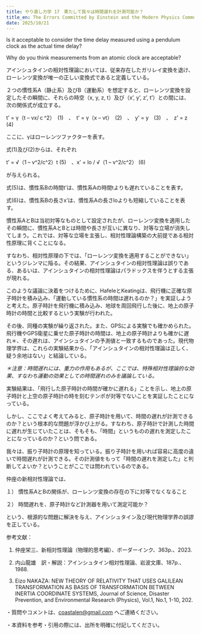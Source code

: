 ```yaml
---
title: やり直し力学 17　果たして我々は時間遅れを計測可能か？
title_en: The Errors Committed by Einstein and the Modern Physics Community
date: 2025/10/21
---
```

Is it acceptable to consider the time delay measured using a pendulum clock as the actual time delay?

Why do you think measurements from an atomic clock are acceptable?

アインシュタインの相対性理論においては、従来存在したガリレイ変換を退け、ローレンツ変換が唯一の正しい変換式であると定義している。

２つの慣性系A（静止系）及びB（運動系）を想定すると、ローレンツ変換を設定したその瞬間に、それらの時空（x, y, z, t）及び（x’, y’, z’, t’）との間には、次の関係式が成立する。

t’ = γ（t – vx/ｃ^2）　(1)　、　t’ = γ（x – vt）　(2)　、　y’ = y　(3)　、　z’ = z　(4)

ここに、γはローレンツファクターを表す。

式(1)及び(2)からは、それぞれ 

t’ = √（1 – v^2/c^2）t   (5)　、x’ = lo / √（1 – v^2/c^2）  (6)　

が与えられる。

式(5)は、慣性系Bの時間t’は、慣性系Aの時間tよりも遅れていることを表す。

式(6)は、慣性系Bの長さx’は、慣性系Aの長さloよりも短縮していることを表す。

慣性系AとBは当初対等なものとして設定されたが、ローレンツ変換を適用したその瞬間に、慣性系AとBとは時間や長さが互いに異なり、対等な立場が消失してしまう。これでは、対等な立場を主張し、相対性理論構築の大前提である相対性原理に背くことになる。

すなわち、相対性原理の下では、「ローレンツ変換を適用することができない」というジレンマに陥る。その結果、アインシュタインの相対性理論は誤りである、あるいは、アインシュタインの相対性理論はパラドックスを伴うとする主張が現れる。

このような議論に決着をつけるために、HafeleとKeatingは、飛行機に正確な原子時計を積み込み、「運動している慣性系の時間は遅れるのか？」を実証しようと考えた。原子時計を飛行機に積み込み、地球を周回飛行した後に、地上の原子時計の時間と比較するという実験が行われた。

その後、同種の実験が繰り返された。また、GPSによる実験でも確かめられた。飛行機やGPS衛星に乗せた原子時計の時間は、地上の原子時計よりも確かに遅れ＊、その遅れは、アインシュタインの予測値と一致するものであった。現代物理学界は、これらの実験結果から、「アインシュタインの相対性理論は正しく、疑う余地はない」と結論している。

*＊注意：時間遅れには、重力の作用もあるが、ここでは、特殊相対性理論的な効果、すなわち運動の効果としての時間遅れのみを議論している。*

実験結果は、「飛行した原子時計の時間が確かに遅れる」ことを示し、地上の原子時計と上空の原子時計の時を刻むテンポが対等でないことを実証したことになっている。

しかし、ここでよく考えてみると、原子時計を用いて、時間の遅れが計測できるのか？という根本的な問題が浮かび上がる。すなわち、原子時計で計測した時間に遅れが生じていたことは、そもそも、「時間」というものの遅れを測定したことになっているのか？という問である。

我々は、振り子時計の原理を知っている。振り子時計を用いれば容易に高度の違いで時間遅れが計測できる。その計測値をもって「時間の遅れを測定した」と判断してよいか？ということがここでは問われているのである。

仲座の新相対性理論では、

１）	慣性系AとBの関係が、ローレンツ変換の存在の下に対等でなくなること

２）	時間遅れを、原子時計など計測器を用いて測定可能か？

という、根源的な問題に解決を与え、アインシュタイン及び現代物理学界の誤謬を正している。

参考文献：

1)	仲座栄三、新相対性理論（物理的思考編）、ボーダーインク、363p.、2023.

2)	内山龍雄　訳・解説：アインシュタイン相対性理論、岩波文庫、187p.、1988.

3)	Eizo NAKAZA: NEW THEORY OF RELATIVITY THAT USES GALILEAN TRANSFORMATION AS BASIS OF TRANSFORMATION BETWEEN INERTIA COORDINATE SYSTEMS, Journal of Science, Disaster Prevention, and Environmental Research (Physics), Vol.1, No.1, 1-10, 202.

・質問やコメントは、coastalen@gmail.com へご連絡ください。

・本資料を参考・引用の際には、出所を明確に付記してください。
